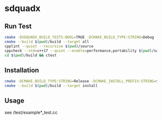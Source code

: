 # sdquadx

## Run Test

```sh
cmake -DSDQUADX_BUILD_TESTS:BOOL=TRUE -DCMAKE_BUILD_TYPE:STRING=Debug -H$(pwd) -B$(pwd)/build
cmake --build $(pwd)/build --target all
cpplint --quiet --recursive $(pwd)/source
cppcheck --std=c++17 --quiet --enable=performance,portability $(pwd)/source
cd $(pwd)/build && ctest
```

## Installation

```sh
cmake -DCMAKE_BUILD_TYPE:STRING=Release -DCMAKE_INSTALL_PREFIX:STRING=$HOME/.local -H$(pwd) -B$(pwd)/build
cmake --build $(pwd)/build --target install
```

## Usage

see /test/example*_test.cc
